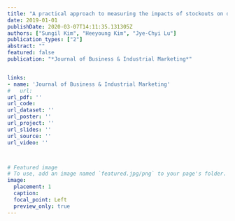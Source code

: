 ```yaml
---
title: "A practical approach to measuring the impacts of stockouts on demand"
date: 2019-01-01
publishDate: 2020-03-07T14:11:35.131305Z
authors: ["Sungil Kim", "Heeyoung Kim", "Jye-Chyi Lu"]
publication_types: ["2"]
abstract: ""
featured: false
publication: "*Journal of Business & Industrial Marketing*"


links: 
- name: 'Journal of Business & Industrial Marketing'
#   url: 
url_pdf: ''
url_code: 
url_dataset: ''
url_poster: ''
url_project: ''
url_slides: ''
url_source: ''
url_video: ''



# Featured image
# To use, add an image named `featured.jpg/png` to your page's folder. 
image:
  placement: 1
  caption: 
  focal_point: Left
  preview_only: true
---
```




